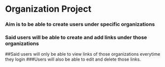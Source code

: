 # Organization Project

### Aim is to be able to create users under specific organizations
### Said users will be able to create and add links under those organizations
##Said users will only be able to view links of those organizations everytime they login
###Users will also be able to edit and delete those links.
